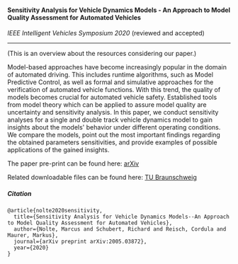 #### Sensitivity Analysis for Vehicle Dynamics Models - An Approach to Model Quality Assessment for Automated Vehicles

_IEEE Intelligent Vehicles Symposium 2020_ (reviewed and accepted)

---

(This is an overview about the resources considering our paper.)

Model-based approaches have become increasingly popular in the domain of automated driving.
This includes runtime algorithms, such as Model Predictive Control,
as well as formal and simulative approaches for the verification of automated vehicle functions.
With this trend, the quality of models becomes crucial for automated vehicle safety.
Established tools from model theory which can be applied to assure model quality are uncertainty and sensitivity analysis.
In this paper, we conduct sensitivity analyses for a single and double track vehicle dynamics model
to gain insights about the models' behavior under different operating conditions.
We compare the models, point out the most important findings regarding the obtained parameters sensitivities,
and provide examples of possible applications of the gained insights.

The paper pre-print can be found here: [arXiv](https://arxiv.org/abs/2005.03872)

Related downloadable files can be found here: [TU Braunschweig](https://www.ifr.ing.tu-bs.de/static/files/forschung/IV2020/sensitivity_analysis/sensitivity_download.php)

##### Citation
```
@article{nolte2020sensitivity,
  title={Sensitivity Analysis for Vehicle Dynamics Models--An Approach to Model Quality Assessment for Automated Vehicles},
  author={Nolte, Marcus and Schubert, Richard and Reisch, Cordula and Maurer, Markus},
  journal={arXiv preprint arXiv:2005.03872},
  year={2020}
}
```
